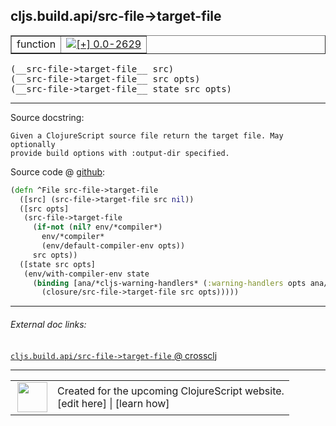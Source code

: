 ## cljs.build.api/src-file->target-file



 <table border="1">
<tr>
<td>function</td>
<td><a href="https://github.com/cljsinfo/cljs-api-docs/tree/0.0-2629"><img valign="middle" alt="[+] 0.0-2629" title="Added in 0.0-2629" src="https://img.shields.io/badge/+-0.0--2629-lightgrey.svg"></a> </td>
</tr>
</table>


 <samp>
(__src-file->target-file__ src)<br>
</samp>
 <samp>
(__src-file->target-file__ src opts)<br>
</samp>
 <samp>
(__src-file->target-file__ state src opts)<br>
</samp>

---





Source docstring:

```
Given a ClojureScript source file return the target file. May optionally
provide build options with :output-dir specified.
```


Source code @ [github](https://github.com/clojure/clojurescript/blob/r1.7.107/src/main/clojure/cljs/build/api.clj#L94-L107):

```clj
(defn ^File src-file->target-file
  ([src] (src-file->target-file src nil))
  ([src opts]
   (src-file->target-file
     (if-not (nil? env/*compiler*)
       env/*compiler*
       (env/default-compiler-env opts))
     src opts))
  ([state src opts]
   (env/with-compiler-env state
     (binding [ana/*cljs-warning-handlers* (:warning-handlers opts ana/*cljs-warning-handlers*)]
       (closure/src-file->target-file src opts)))))
```

<!--
Repo - tag - source tree - lines:

 <pre>
clojurescript @ r1.7.107
└── src
    └── main
        └── clojure
            └── cljs
                └── build
                    └── <ins>[api.clj:94-107](https://github.com/clojure/clojurescript/blob/r1.7.107/src/main/clojure/cljs/build/api.clj#L94-L107)</ins>
</pre>

-->

---



###### External doc links:

[`cljs.build.api/src-file->target-file` @ crossclj](http://crossclj.info/fun/cljs.build.api/src-file-%3Etarget-file.html)<br>

---

 <table>
<tr><td>
<img valign="middle" align="right" width="48px" src="http://i.imgur.com/Hi20huC.png">
</td><td>
Created for the upcoming ClojureScript website.<br>
[edit here] | [learn how]
</td></tr></table>

[edit here]:https://github.com/cljsinfo/cljs-api-docs/blob/master/cljsdoc/cljs.build.api_src-file-GTtarget-file.cljsdoc
[learn how]:https://github.com/cljsinfo/cljs-api-docs/wiki/cljsdoc-files

<!--

This information was too distracting to show to readers, but I'll leave it
commented here since it is helpful to:

- pretty-print the data used to generate this document
- and show how to retrieve that data



The API data for this symbol:

```clj
{:return-type File,
 :ns "cljs.build.api",
 :name "src-file->target-file",
 :signature ["[src]" "[src opts]" "[state src opts]"],
 :history [["+" "0.0-2629"]],
 :type "function",
 :full-name-encode "cljs.build.api_src-file-GTtarget-file",
 :source {:code "(defn ^File src-file->target-file\n  ([src] (src-file->target-file src nil))\n  ([src opts]\n   (src-file->target-file\n     (if-not (nil? env/*compiler*)\n       env/*compiler*\n       (env/default-compiler-env opts))\n     src opts))\n  ([state src opts]\n   (env/with-compiler-env state\n     (binding [ana/*cljs-warning-handlers* (:warning-handlers opts ana/*cljs-warning-handlers*)]\n       (closure/src-file->target-file src opts)))))",
          :title "Source code",
          :repo "clojurescript",
          :tag "r1.7.107",
          :filename "src/main/clojure/cljs/build/api.clj",
          :lines [94 107]},
 :full-name "cljs.build.api/src-file->target-file",
 :docstring "Given a ClojureScript source file return the target file. May optionally\nprovide build options with :output-dir specified."}

```

Retrieve the API data for this symbol:

```clj
;; from Clojure REPL
(require '[clojure.edn :as edn])
(-> (slurp "https://raw.githubusercontent.com/cljsinfo/cljs-api-docs/catalog/cljs-api.edn")
    (edn/read-string)
    (get-in [:symbols "cljs.build.api/src-file->target-file"]))
```

-->
